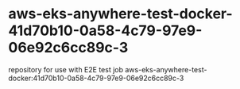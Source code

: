 # aws-eks-anywhere-test-docker-41d70b10-0a58-4c79-97e9-06e92c6cc89c-3
repository for use with E2E test job aws-eks-anywhere-test-docker:41d70b10-0a58-4c79-97e9-06e92c6cc89c-3
